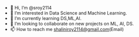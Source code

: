 - 👋 Hi, I’m @sroy2114
- 👀 I’m interested in Data Science and Machine Learning.
- 🌱 I’m currently learning DS,ML,AI.
- 💞️ I’m looking to collaborate on new projects on ML, AI, DS.
- 📫 How to reach me shaliniroy2114@gmail.com(Email)
<!---
sroy2114/sroy2114 is a ✨ special ✨ repository because its `README.md` (this file) appears on your GitHub profile.
You can click the Preview link to take a look at your changes.
--->
